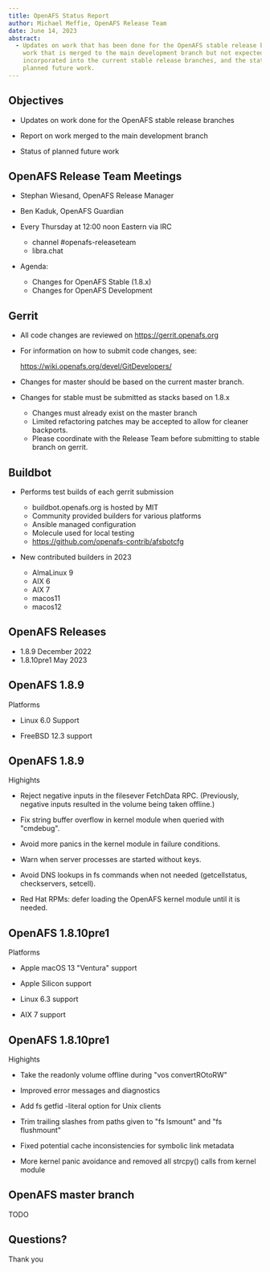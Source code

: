 ```yaml
---
title: OpenAFS Status Report
author: Michael Meffie, OpenAFS Release Team
date: June 14, 2023
abstract:
  - Updates on work that has been done for the OpenAFS stable release branches,
    work that is merged to the main development branch but not expected to be
    incorporated into the current stable release branches, and the status of
    planned future work.
---
```


Objectives
----------

* Updates on work done for the OpenAFS stable release branches

* Report on work merged to the main development branch

* Status of planned future work


OpenAFS Release Team Meetings
-----------------------------

* Stephan Wiesand, OpenAFS Release Manager

* Ben Kaduk, OpenAFS Guardian

* Every Thursday at 12:00 noon Eastern via IRC
  * channel #openafs-releaseteam
  * libra.chat

* Agenda:
  * Changes for OpenAFS Stable (1.8.x)
  * Changes for OpenAFS Development

Gerrit
------

* All code changes are reviewed on https://gerrit.openafs.org

* For information on how to submit code changes, see:

    https://wiki.openafs.org/devel/GitDevelopers/

* Changes for master should be based on the current master branch.

* Changes for stable must be submitted as stacks based on 1.8.x
  * Changes must already exist on the master branch
  * Limited refactoring patches may be accepted to allow for cleaner backports.
  * Please coordinate with the Release Team before submitting to stable branch on gerrit.

Buildbot
--------

* Performs test builds of each gerrit submission
  - buildbot.openafs.org is hosted by MIT
  - Community provided builders for various platforms
  - Ansible managed configuration
  - Molecule used for local testing
  - https://github.com/openafs-contrib/afsbotcfg

* New contributed builders in 2023
  - AlmaLinux 9
  - AIX 6
  - AIX 7
  - macos11
  - macos12

OpenAFS Releases
----------------

* 1.8.9       December 2022
* 1.8.10pre1  May 2023

OpenAFS 1.8.9
-------------

Platforms

* Linux 6.0 Support

* FreeBSD 12.3 support

OpenAFS 1.8.9
-------------

Highights

* Reject negative inputs in the filesever FetchData RPC. (Previously, negative
  inputs resulted in the volume being taken offline.)

* Fix string buffer overflow in kernel module when queried with "cmdebug".

* Avoid more panics in the kernel module in failure conditions.

* Warn when server processes are started without keys.

* Avoid DNS lookups in fs commands when not needed (getcellstatus, checkservers, setcell).

* Red Hat RPMs: defer loading the OpenAFS kernel module until it is needed.


OpenAFS 1.8.10pre1
------------------

Platforms

* Apple macOS 13 "Ventura" support

* Apple Silicon support

* Linux 6.3 support

* AIX 7 support


OpenAFS 1.8.10pre1
------------------

Highights

* Take the readonly volume offline during "vos convertROtoRW"

* Improved error messages and diagnostics

* Add fs getfid -literal option for Unix clients

* Trim trailing slashes from paths given to "fs lsmount" and "fs flushmount"

* Fixed potential cache inconsistencies for symbolic link metadata

* More kernel panic avoidance and removed all strcpy() calls from kernel module


OpenAFS master branch
---------------------

TODO


Questions?
----------

Thank you
